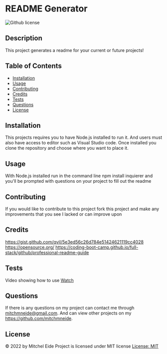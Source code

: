 # README Generator
  ![Github license](https://img.shields.io/badge/MIT-blue.svg)
  ## Description 
  This project generates a readme for your current or future projects! 
  ## Table of Contents
  * [Installation](#installation)
  * [Usage](#usage)
  * [Contributing](#contributing)
  * [Credits](#credits)
  * [Tests](#tests)
  * [Questions](#questions)
  * [License](#license)
  
  ## Installation 
  This projects requires you to have Node.js installed to run it. And users must also have access to editor such as Visual Studio code. Once installed you clone the repository and choose where you want to place it. 
  ## Usage 
  With Node.js installed run in the command line npm install inquierer and you'll be prompted with questions on your project to fill out the readme 
  ## Contributing 
  If you would like to contribute to this project fork this project and make any improvements that you see I lacked or can improve upon
  ## Credits 
  https://gist.github.com/qvil/5e3ed56c26d784e51424621119cc4028 
  https://opensource.org/ 
  https://coding-boot-camp.github.io/full-stack/github/professional-readme-guide
  ## Tests
  Video showing how to use [Watch](https://drive.google.com/file/d/1syeePs11ZvrrP_tESDEYWoWB6g8TPJov/view)
  ## Questions
  If there is any questions on my project can contact me through mitchmneide@gmail.com. And can view other projects on my https://github.com/mitchmneide.
  ## License 
  &copy; 2022 by Mitchel Eide
  Project is licensed under MIT license
  [License: MIT](https://opensource.org/licenses/MIT)
  